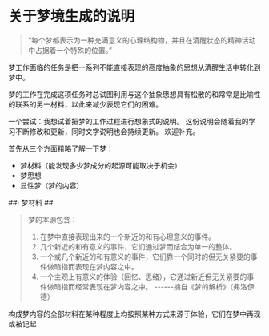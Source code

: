 # 关于梦境生成的说明 #

> “每个梦都表示为一种充满意义的心理结构物，并且在清醒状态的精神活动中占据着一个特殊的位置。”

梦工作面临的任务是把一系列不能直接表现的高度抽象的思想从清醒生活中转化到梦中。

梦的工作在完成这项任务时总试图利用与这个抽象思想具有松散的和常常是比喻性的联系的另一材料，以此来减少表现它们的困难。

一个尝试：我想试着把梦的工作过程进行想象式的说明。
这份说明会随着我的学习不断修改和更新，同时文字说明也会持续更新。
欢迎补充。

首先从三个方面粗略了解一下梦：

- 梦材料（能发现多少梦成分的起源可能取决于机会）
- 梦思想
- 显性梦（梦的内容）

##· 梦材料 ##
>梦的本源包含：
>1. 在梦中直接表现出来的一个新近的和有心理意义的事件。
>2. 几个新近的和有意义的事件，它们通过梦而结合为单一的整体。
>3. 一个或几个新近的和有意义的事件，它们靠一个同时的但无关紧要的事件做暗指而表现在梦内容之中。
>4. 一个主观上有意义的体验（回忆、思绪），它通过新近但无关紧要的事件做暗指而经常表现在梦内容之中。
  ------摘自《梦的解析》（弗洛伊德）


构成梦内容的全部材料在某种程度上均按照某种方式来源于体验，它们在梦中再现或被记起



